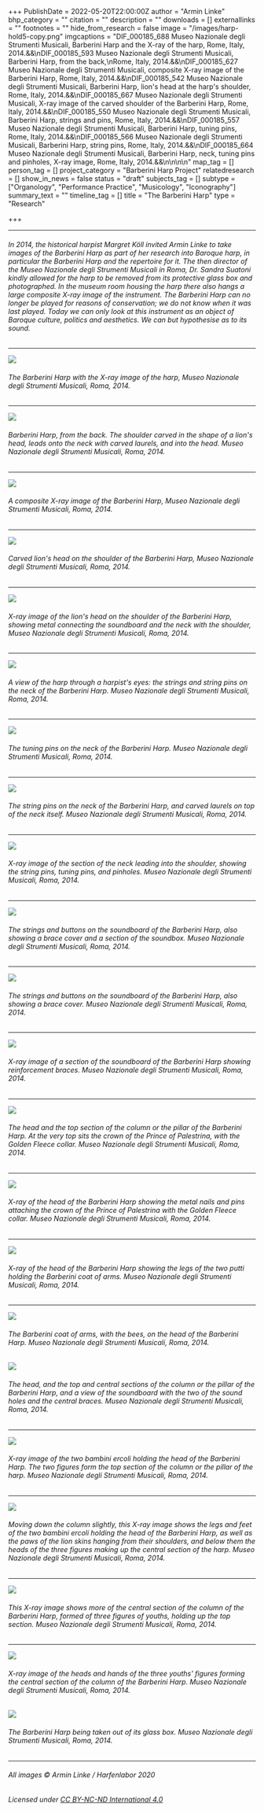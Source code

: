 +++
PublishDate = 2022-05-20T22:00:00Z
author = "Armin Linke"
bhp_category = ""
citation = ""
description = ""
downloads = []
externallinks = ""
footnotes = ""
hide_from_research = false
image = "/images/harp-hold5-copy.png"
imgcaptions = "DIF_000185_688 Museo Nazionale degli Strumenti Musicali, Barberini Harp and the X-ray of the harp, Rome, Italy, 2014.&&\nDIF_000185_593 Museo Nazionale degli Strumenti Musicali, Barberini Harp, from the back,\nRome, Italy, 2014.&&\nDIF_000185_627 Museo Nazionale degli Strumenti Musicali, composite X-ray image of the Barberini Harp, Rome, Italy, 2014.&&\nDIF_000185_542 Museo Nazionale degli Strumenti Musicali, Barberini Harp, lion's head at the harp's shoulder, Rome, Italy, 2014.&&\nDIF_000185_667 Museo Nazionale degli Strumenti Musicali, X-ray image of the carved shoulder of the Barberini Harp, Rome, Italy, 2014.&&\nDIF_000185_550 Museo Nazionale degli Strumenti Musicali, Barberini Harp, strings and pins, Rome, Italy, 2014.&&\nDIF_000185_557 Museo Nazionale degli Strumenti Musicali, Barberini Harp, tuning pins, Rome, Italy, 2014.&&\nDIF_000185_566 Museo Nazionale degli Strumenti Musicali, Barberini Harp, string pins, Rome, Italy, 2014.&&\nDIF_000185_664 Museo Nazionale degli Strumenti Musicali, Barberini Harp, neck, tuning pins and pinholes, X-ray image, Rome, Italy, 2014.&&\n\n\n\n"
map_tag = []
person_tag = []
project_category = "Barberini Harp Project"
relatedresearch = []
show_in_news = false
status = "draft"
subjects_tag = []
subtype = ["Organology", "Performance Practice", "Musicology", "Iconography"]
summary_text = ""
timeline_tag = []
title = "The Barberini Harp"
type = "Research"

+++
***

###### In 2014, the historical harpist Margret Köll invited Armin Linke to take images of the Barberini Harp as part of her research into Baroque harp, in particular the Barberini Harp and the repertoire for it. The then director of the Museo Nazionale degli Strumenti Musicali in Roma, Dr. Sandra Suatoni kindly allowed for the harp to be removed from its protective glass box and photographed. In the museum room housing the harp there also hangs a large composite X-ray image of the instrument. The Barberini Harp can no longer be played for reasons of conservation; we do not know when it was last played. Today we can only look at this instrument as an object of Baroque culture, politics and aesthetics. We can but hypothesise as to its sound.

***

![](/images/dif_000185_688_b.jpg)

###### The Barberini Harp with the X-ray image of the harp, Museo Nazionale degli Strumenti Musicali, Roma, 2014.

***

![](/images/dif_000185_593_b.jpg)

###### Barberini Harp, from the back. The shoulder carved in the shape of a lion's head, leads onto the neck with carved laurels, and into the head. Museo Nazionale degli Strumenti Musicali, Roma, 2014.

***

![](/images/dif_000185_627_b.jpg)

###### A composite X-ray image of the Barberini Harp, Museo Nazionale degli Strumenti Musicali, Roma, 2014.

***

![](/images/dif_000185_542_b.jpg)

###### Carved lion's head on the shoulder of the Barberini Harp, Museo Nazionale degli Strumenti Musicali, Roma, 2014.

***

![](/images/dif_000185_667.jpg)

###### X-ray image of the lion's head on the shoulder of the Barberini Harp, showing metal connecting the soundboard and the neck with the shoulder, Museo Nazionale degli Strumenti Musicali, Roma, 2014.

***

![](/images/dif_000185_550_b.jpg)

###### A view of the harp through a harpist's eyes: the strings and string pins on the neck of the Barberini Harp. Museo Nazionale degli Strumenti Musicali, Roma, 2014.

***

![](/images/dif_000185_557_b.jpg)

###### The tuning pins on the neck of the Barberini Harp. Museo Nazionale degli Strumenti Musicali, Roma, 2014.

***

![](/images/dif_000185_566_b.jpg)

###### The string pins on the neck of the Barberini Harp, and carved laurels on top of the neck itself. Museo Nazionale degli Strumenti Musicali, Roma, 2014.

***

![](/images/dif_000185_664_b.jpg)

###### X-ray image of the section of the neck leading into the shoulder, showing the string pins, tuning pins, and pinholes. Museo Nazionale degli Strumenti Musicali, Roma, 2014.

***

![](/images/dif_000185_615_b.jpg)

###### The strings and buttons on the soundboard of the Barberini Harp, also showing a brace cover and a section of the soundbox. Museo Nazionale degli Strumenti Musicali, Roma, 2014.

***

![](/images/dif_000185_619_b.jpg)

###### The strings and buttons on the soundboard of the Barberini Harp, also showing a brace cover. Museo Nazionale degli Strumenti Musicali, Roma, 2014.

***

![](/images/dif_000185_650_b.jpg)

###### X-ray image of a section of the soundboard of the Barberini Harp showing reinforcement braces. Museo Nazionale degli Strumenti Musicali, Roma, 2014.

***

![](/images/dif_000185_503_b.jpg)

###### The head and the top section of the column or the pillar of the Barberini Harp. At the very top sits the crown of the Prince of Palestrina, with the Golden Fleece collar. Museo Nazionale degli Strumenti Musicali, Roma, 2014.

***

![](/images/dif_000185_662_b.jpg)

###### X-ray of the head of the Barberini Harp showing the metal nails and pins attaching the crown of the Prince of Palestrina with the Golden Fleece collar. Museo Nazionale degli Strumenti Musicali, Roma, 2014.

***

![](/images/dif_000185_657_b.jpg)

###### X-ray of the head of the Barberini Harp showing the legs of the two putti holding the Barberini coat of arms. Museo Nazionale degli Strumenti Musicali, Roma, 2014.

***

![](/images/dif_000185_524_b.jpg)

###### The Barberini coat of arms, with the bees, on the head of the Barberini Harp. Museo Nazionale degli Strumenti Musicali, Roma, 2014.

![](/images/dif_000185_497_b.jpg)

###### The head, and the top and central sections of the column or the pillar of the Barberini Harp, and a view of the soundboard with the two of the sound holes and the central braces. Museo Nazionale degli Strumenti Musicali, Roma, 2014.

***

![](/images/dif_000185_654_b.jpg)

###### X-ray image of the two bambini ercoli holding the head of the Barberini Harp. The two figures form the top section of the column or the pillar of the harp. Museo Nazionale degli Strumenti Musicali, Roma, 2014.

***

![](/images/dif_000185_646_b.jpg)

###### Moving down the column slightly, this X-ray image shows the legs and feet of the two bambini ercoli holding the head of the Barberini Harp, as well as the paws of the lion skins hanging from their shoulders, and below them the heads of the three figures making up the central section of the harp. Museo Nazionale degli Strumenti Musicali, Roma, 2014.

***

![](/images/dif_000185_644_b.jpg)

###### This X-ray image shows more of the central section of the column of the Barberini Harp, formed of three figures of youths, holding up the top section. Museo Nazionale degli Strumenti Musicali, Roma, 2014.

***

![](/images/dif_000185_675_b.jpg)

###### X-ray image of the heads and hands of the three youths' figures forming the central section of the column of the Barberini Harp. Museo Nazionale degli Strumenti Musicali, Roma, 2014.

![](/images/dif_000185_701_b.jpg)

###### The Barberini Harp being taken out of its glass box. Museo Nazionale degli Strumenti Musicali, Roma, 2014.

***

###### All images © Armin Linke / Harfenlabor 2020

###### Licensed under [CC BY-NC-ND International 4.0](https://harfenlabor.netlify.app/aboutpage/#ccbyncnd)